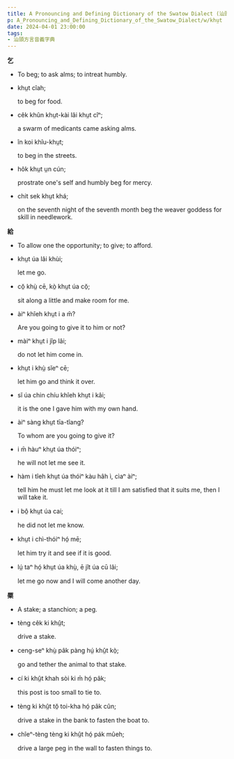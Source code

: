 ```yaml
---
title: A Pronouncing and Defining Dictionary of the Swatow Dialect (汕頭方言音義字典) / khṳt
p: A_Pronouncing_and_Defining_Dictionary_of_the_Swatow_Dialect/w/khṳt
date: 2024-04-01 23:00:00
tags: 
- 汕頭方言音義字典
---
```



**乞**
- To beg; to ask alms; to intreat humbly.

- khṳt cîah;

  to beg for food.

- cêk khûn khṳt-kài lâi khṳt cîⁿ;

  a swarm of medicants came asking alms.

- în koi khîu-khṳt;

  to beg in the streets.

- hôk khṳt ṳn cún;

  prostrate one's self and humbly beg for mercy.

- chit sek khṳt khá;

  on the seventh night of the seventh month beg the weaver goddess for skill in needlework.

**給**
- To allow one the opportunity; to give; to afford.

- khṳt úa lâi khùi;

  let me go.

- cŏ̤ khṳ̀ cē, kò̤ khṳt úa cŏ̤;

  sit along a little and make room for me.

- àiⁿ khîeh khṳt i a m̄?

  Are you going to give it to him or not?

- màiⁿ khṳt i jîp lâi;

  do not let him come in.

- khṳt i khṳ̀ sĭeⁿ cē;

  let him go and think it over.

- sĭ úa chin chíu khîeh khṳt i kâi;

  it is the one I gave him with my own hand.

- àiⁿ sàng khṳt tīa-tîang?

  To whom are you going to give it?

- i m̄ hàuⁿ khṳt úa thóiⁿ;

  he will not let me see it.

- hàm i tîeh khṳt úa thóiⁿ kàu hâh ì, cìaⁿ àiⁿ;

  tell him he must let me look at it till I am satisfied that it suits me, then I will take it.

- i bô̤ khṳt úa cai;

  he did not let me know.

- khṳt i chì-thóiⁿ hó̤ mē;

  let him try it and see if it is good.

- lṳ́ taⁿ hó̤ khṳt úa khṳ̀, ē jît úa cū lâi;

  let me go now and I will come another day.

**橜**
- A stake; a stanchion; a peg.

- tèng cêk ki khṳ̂t;

  drive a stake.

- ceng-seⁿ khṳ̀ pâk pàng hṳ́ khṳ̂t kò̤;

  go and tether the animal to that stake.

- cí ki khṳ̂t khah sòi ki m̄ hó̤ pâk;

  this post is too small to tie to.

- tèng ki khṳ̂t tŏ̤ toi-kha hó̤ pâk cûn;

  drive a stake in the bank to fasten the boat to.

- chîeⁿ-tèng tèng ki khṳ̂t hó̤ pák mûeh;

  drive a large peg in the wall to fasten things to.